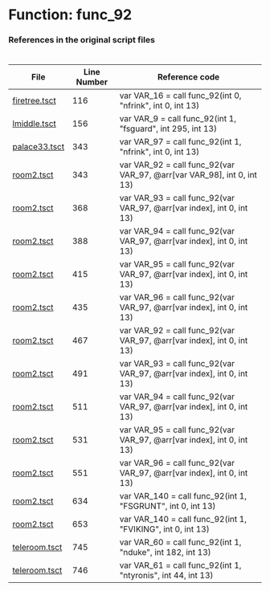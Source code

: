 # Function: func_92 
### References in the original script files

#

| File | Line Number | Reference code |
| --- | --- | --- |
| [firetree.tsct](../../../out/firetree.tsct#L116) | 116 | var VAR_16 = call func_92(int 0, "nfrink", int 0, int 13) |
| [lmiddle.tsct](../../../out/lmiddle.tsct#L156) | 156 | var VAR_9 = call func_92(int 1, "fsguard", int 295, int 13) |
| [palace33.tsct](../../../out/palace33.tsct#L343) | 343 | var VAR_97 = call func_92(int 1, "nfrink", int 0, int 13) |
| [room2.tsct](../../../out/room2.tsct#L343) | 343 | var VAR_92 = call func_92(var VAR_97, @arr[var VAR_98], int 0, int 13) |
| [room2.tsct](../../../out/room2.tsct#L368) | 368 | var VAR_93 = call func_92(var VAR_97, @arr[var index], int 0, int 13) |
| [room2.tsct](../../../out/room2.tsct#L388) | 388 | var VAR_94 = call func_92(var VAR_97, @arr[var index], int 0, int 13) |
| [room2.tsct](../../../out/room2.tsct#L415) | 415 | var VAR_95 = call func_92(var VAR_97, @arr[var index], int 0, int 13) |
| [room2.tsct](../../../out/room2.tsct#L435) | 435 | var VAR_96 = call func_92(var VAR_97, @arr[var index], int 0, int 13) |
| [room2.tsct](../../../out/room2.tsct#L467) | 467 | var VAR_92 = call func_92(var VAR_97, @arr[var index], int 0, int 13) |
| [room2.tsct](../../../out/room2.tsct#L491) | 491 | var VAR_93 = call func_92(var VAR_97, @arr[var index], int 0, int 13) |
| [room2.tsct](../../../out/room2.tsct#L511) | 511 | var VAR_94 = call func_92(var VAR_97, @arr[var index], int 0, int 13) |
| [room2.tsct](../../../out/room2.tsct#L531) | 531 | var VAR_95 = call func_92(var VAR_97, @arr[var index], int 0, int 13) |
| [room2.tsct](../../../out/room2.tsct#L551) | 551 | var VAR_96 = call func_92(var VAR_97, @arr[var index], int 0, int 13) |
| [room2.tsct](../../../out/room2.tsct#L634) | 634 | var VAR_140 = call func_92(int 1, "FSGRUNT", int 0, int 13) |
| [room2.tsct](../../../out/room2.tsct#L653) | 653 | var VAR_140 = call func_92(int 1, "FVIKING", int 0, int 13) |
| [teleroom.tsct](../../../out/teleroom.tsct#L745) | 745 | var VAR_60 = call func_92(int 1, "nduke", int 182, int 13) |
| [teleroom.tsct](../../../out/teleroom.tsct#L746) | 746 | var VAR_61 = call func_92(int 1, "ntyronis", int 44, int 13) |
